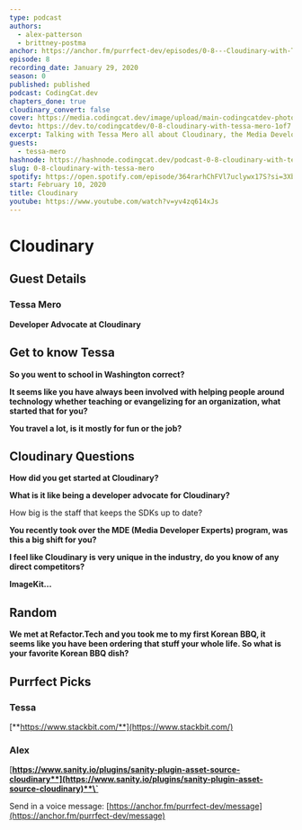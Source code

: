 ```yaml
---
type: podcast
authors:
  - alex-patterson
  - brittney-postma
anchor: https://anchor.fm/purrfect-dev/episodes/0-8---Cloudinary-with-Tessa-Mero-eaojmf
episode: 8
recording_date: January 29, 2020
season: 0
published: published
podcast: CodingCat.dev
chapters_done: true
cloudinary_convert: false
cover: https://media.codingcat.dev/image/upload/main-codingcatdev-photo/ilpfshoaxdhnwemlsfld.png
devto: https://dev.to/codingcatdev/0-8-cloudinary-with-tessa-mero-1of7
excerpt: Talking with Tessa Mero all about Cloudinary, the Media Developer Experts program, and comparing other SAAS platforms.
guests:
  - tessa-mero
hashnode: https://hashnode.codingcat.dev/podcast-0-8-cloudinary-with-tessa-mero
slug: 0-8-cloudinary-with-tessa-mero
spotify: https://open.spotify.com/episode/364rarhChFVl7uclywx17S?si=3Xb1rrCVRg6RNk4heLaJTQ
start: February 10, 2020
title: Cloudinary
youtube: https://www.youtube.com/watch?v=yv4zq614xJs
---
```


# **Cloudinary**

## **Guest Details**

### **Tessa Mero**

**Developer Advocate at Cloudinary**

## **Get to know Tessa**

**So you went to school in Washington correct?**

**It seems like you have always been involved with helping people around technology whether teaching or evangelizing for an organization, what started that for you?**

**You travel a lot, is it mostly for fun or the job?**

## **Cloudinary Questions**

**How did you get started at Cloudinary?**

**What is it like being a developer advocate for Cloudinary?**

How big is the staff that keeps the SDKs up to date?

**You recently took over the MDE (Media Developer Experts) program, was this a big shift for you?**

**I feel like Cloudinary is very unique in the industry, do you know of any direct competitors?**

**ImageKit...**

## **Random**

**We met at Refactor.Tech and you took me to my first Korean BBQ, it seems like you have been ordering that stuff your whole life. So what is your favorite Korean BBQ dish?**

## **Purrfect Picks**

### **Tessa**

[**https://www.stackbit.com/**](https://www.stackbit.com/)

### **Alex**

[**https://www.sanity.io/plugins/sanity-plugin-asset-source-cloudinary**](https://www.sanity.io/plugins/sanity-plugin-asset-source-cloudinary)**\`**

Send in a voice message: [https://anchor.fm/purrfect-dev/message](https://anchor.fm/purrfect-dev/message)
